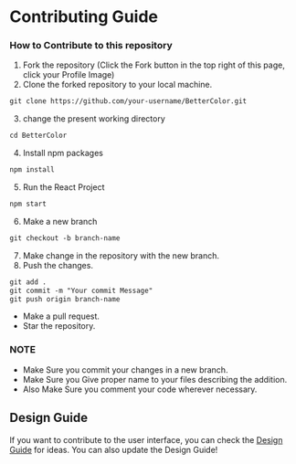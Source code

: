 # Contributing Guide
### How to Contribute to this repository

1. Fork the repository (Click the Fork button in the top right of this page, click your Profile Image)
2. Clone the forked repository to your local machine.
```markdown
git clone https://github.com/your-username/BetterColor.git
```
3. change the present working directory
```markdown
cd BetterColor
```
4. Install npm packages
```markdown
npm install
```
5. Run the React Project
```markdown
npm start
```

6. Make a new branch
```markdown
git checkout -b branch-name
```
7. Make change in the repository with the new branch.
8. Push the changes.

```markdown
git add .
git commit -m "Your commit Message"
git push origin branch-name
```
* Make a pull request.
* Star the repository.

### NOTE

* Make Sure you commit your changes in a new branch.
* Make Sure you Give proper name to your files describing the addition.
* Also Make Sure you comment your code wherever necessary.

## Design Guide
If you want to contribute to the user interface, you can check the [Design Guide](DESIGNGUIDE.md) for ideas. You can also update the Design Guide!
